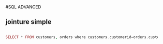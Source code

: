 #SQL ADVANCED

## jointure simple



```php

SELECT * FROM customers, orders where customers.customerid=orders.customerid;

```

